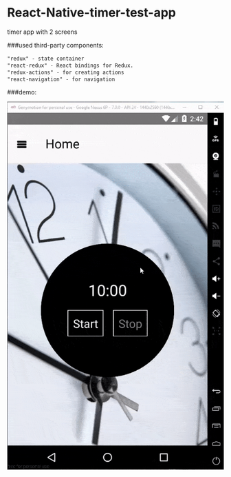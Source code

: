 # React-Native-timer-test-app

timer app with 2 screens

###used third-party components:

    "redux" - state container
    "react-redux" - React bindings for Redux.
    "redux-actions" - for creating actions
    "react-navigation" - for navigation

###demo:

![Demo](assets/demo.gif)